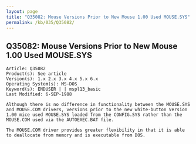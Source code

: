 ```yaml
---
layout: page
title: "Q35082: Mouse Versions Prior to New Mouse 1.00 Used MOUSE.SYS"
permalink: /kb/035/Q35082/
---
```


## Q35082: Mouse Versions Prior to New Mouse 1.00 Used MOUSE.SYS

	Article: Q35082
	Product(s): See article
	Version(s): 1.x 2.x 3.x 4.x 5.x 6.x
	Operating System(s): MS-DOS
	Keyword(s): ENDUSER | | mspl13_basic
	Last Modified: 6-SEP-1988
	
	Although there is no difference in functionality between the MOUSE.SYS
	and MOUSE.COM drivers, versions prior to the new white-button Version
	1.00 mice used MOUSE.SYS loaded from the CONFIG.SYS rather than the
	MOUSE.COM used via the AUTOEXEC.BAT file.
	
	The MOUSE.COM driver provides greater flexibility in that it is able
	to deallocate from memory and is executable from DOS.
